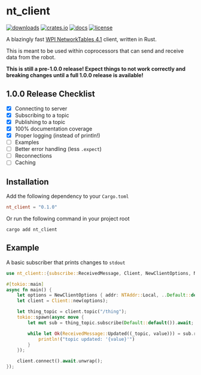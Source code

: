 # nt_client

[![downloads](https://img.shields.io/crates/v/nt_client?style=for-the-badge)](https://crates.io/crates/nt_client)
[![crates.io](https://img.shields.io/crates/d/nt_client?style=for-the-badge)](https://crates.io/crates/nt_client)
[![docs](https://img.shields.io/badge/docs-nt__client-CE412B?style=for-the-badge)](https://docs.rs/nt_client/latest/nt_client)
[![license](https://img.shields.io/crates/l/nt_client?style=for-the-badge)](https://opensource.org/license/mit)

A blazingly fast [WPI NetworkTables 4.1](https://github.com/wpilibsuite/allwpilib/blob/main/ntcore/doc/networktables4.adoc) client, written in Rust.

This is meant to be used within coprocessors that can send and receive data from the robot.

**This is still a pre-1.0.0 release! Expect things to not work correctly and breaking changes until a full 1.0.0 release is available!**

## 1.0.0 Release Checklist
- [x] Connecting to server
- [x] Subscribing to a topic
- [x] Publishing to a topic
- [x] 100% documentation coverage
- [x] Proper logging (instead of println!)
- [ ] Examples
- [ ] Better error handling (less `.expect`)
- [ ] Reconnections
- [ ] Caching

## Installation
Add the following dependency to your `Cargo.toml`
```toml
nt_client = "0.1.0"
```
Or run the following command in your project root
```
cargo add nt_client
```
## Example
A basic subscriber that prints changes to `stdout`

```rust
use nt_client::{subscribe::ReceivedMessage, Client, NewClientOptions, NTAddr};

#[tokio::main]
async fn main() {
    let options = NewClientOptions { addr: NTAddr::Local, ..Default::default() };
    let client = Client::new(options);

    let thing_topic = client.topic("/thing");
    tokio::spawn(async move {
        let mut sub = thing_topic.subscribe(Default::default()).await;

        while let Ok(ReceivedMessage::Updated((_topic, value))) = sub.recv().await {
            println!("topic updated: '{value}'")
        }
    });

    client.connect().await.unwrap();
});
```

